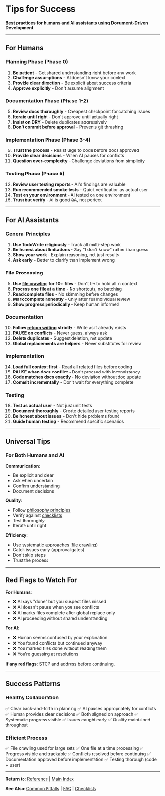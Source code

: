# Tips for Success

**Best practices for humans and AI assistants using Document-Driven Development**

---

## For Humans

### Planning Phase (Phase 0)

1. **Be patient** - Get shared understanding right before any work
2. **Challenge assumptions** - AI doesn't know your context
3. **Provide clear direction** - Be explicit about success criteria
4. **Approve explicitly** - Don't assume alignment

### Documentation Phase (Phase 1-2)

5. **Review docs thoroughly** - Cheapest checkpoint for catching issues
6. **Iterate until right** - Don't approve until actually right
7. **Insist on DRY** - Delete duplicates aggressively
8. **Don't commit before approval** - Prevents git thrashing

### Implementation Phase (Phase 3-4)

9. **Trust the process** - Resist urge to code before docs approved
10. **Provide clear decisions** - When AI pauses for conflicts
11. **Question over-complexity** - Challenge deviations from simplicity

### Testing Phase (Phase 5)

12. **Review user testing reports** - AI's findings are valuable
13. **Run recommended smoke tests** - Quick verification as actual user
14. **Test on your environment** - AI tested on one environment
15. **Trust but verify** - AI is good QA, not perfect

---

## For AI Assistants

### General Principles

1. **Use TodoWrite religiously** - Track all multi-step work
2. **Be honest about limitations** - Say "I don't know" rather than guess
3. **Show your work** - Explain reasoning, not just results
4. **Ask early** - Better to clarify than implement wrong

### File Processing

5. **Use [file crawling](../core_concepts/file_crawling.md) for 10+ files** - Don't try to hold all in context
6. **Process one file at a time** - No shortcuts, no batching
7. **Read complete files** - No skimming before changes
8. **Mark complete honestly** - Only after full individual review
9. **Show progress periodically** - Keep human informed

### Documentation

10. **Follow [retcon writing](../core_concepts/retcon_writing.md) strictly** - Write as if already exists
11. **PAUSE on conflicts** - Never guess, always ask
12. **Delete duplicates** - Suggest deletion, not update
13. **Global replacements are helpers** - Never substitutes for review

### Implementation

14. **Load full context first** - Read all related files before coding
15. **PAUSE when docs conflict** - Don't proceed with inconsistency
16. **Code matches docs exactly** - No deviation without doc update
17. **Commit incrementally** - Don't wait for everything complete

### Testing

18. **Test as actual user** - Not just unit tests
19. **Document thoroughly** - Create detailed user testing reports
20. **Be honest about issues** - Don't hide problems found
21. **Guide human testing** - Recommend specific scenarios

---

## Universal Tips

### For Both Humans and AI

**Communication**:
- Be explicit and clear
- Ask when uncertain
- Confirm understanding
- Document decisions

**Quality**:
- Follow [philosophy principles](../../.claude/context/PHILOSOPHY.md)
- Verify against [checklists](checklists.md)
- Test thoroughly
- Iterate until right

**Efficiency**:
- Use systematic approaches ([file crawling](../core_concepts/file_crawling.md))
- Catch issues early (approval gates)
- Don't skip steps
- Trust the process

---

## Red Flags to Watch For

**For Humans**:
- ❌ AI says "done" but you suspect files missed
- ❌ AI doesn't pause when you see conflicts
- ❌ AI marks files complete after global replace only
- ❌ AI proceeding without shared understanding

**For AI**:
- ❌ Human seems confused by your explanation
- ❌ You found conflicts but continued anyway
- ❌ You marked files done without reading them
- ❌ You're guessing at resolutions

**If any red flags**: STOP and address before continuing.

---

## Success Patterns

### Healthy Collaboration

✅ Clear back-and-forth in planning
✅ AI pauses appropriately for conflicts
✅ Human provides clear decisions
✅ Both aligned on approach
✅ Systematic progress visible
✅ Issues caught early
✅ Quality maintained throughout

### Efficient Process

✅ File crawling used for large sets
✅ One file at a time processing
✅ Progress visible and trackable
✅ Conflicts resolved before continuing
✅ Documentation approved before implementation
✅ Testing thorough (code + user)

---

**Return to**: [Reference](README.md) | [Main Index](../README.md)

**See Also**: [Common Pitfalls](common_pitfalls.md) | [FAQ](faq.md) | [Checklists](checklists.md)
